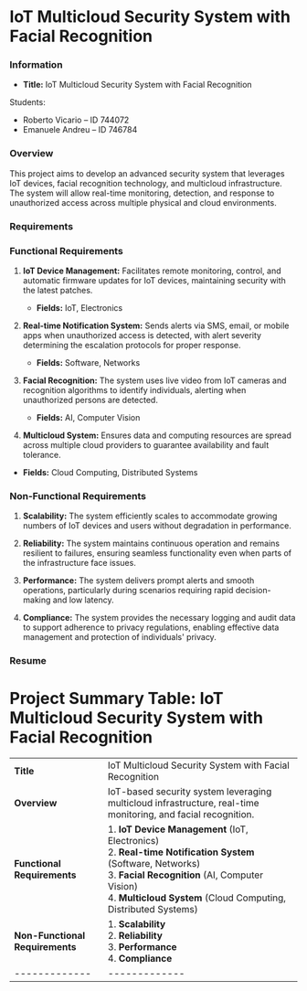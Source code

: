 # IoT Multicloud Security System with Facial Recognition

### Information

- **Title:** IoT Multicloud Security System with Facial Recognition

Students:

- Roberto Vicario – ID 744072 
- Emanuele Andreu – ID 746784

### Overview

This project aims to develop an advanced security system that leverages IoT devices, facial recognition technology, and multicloud infrastructure. The system will allow real-time monitoring, detection, and response to unauthorized access across multiple physical and cloud environments.

### Requirements

### Functional Requirements

1. **IoT Device Management:** Facilitates remote monitoring, control, and automatic firmware updates for IoT devices, maintaining security with the latest patches.

   - **Fields:** IoT, Electronics

2. **Real-time Notification System:** Sends alerts via SMS, email, or mobile apps when unauthorized access is detected, with alert severity determining the escalation protocols for proper response.

   - **Fields:** Software, Networks

3. **Facial Recognition:** The system uses live video from IoT cameras and recognition algorithms to identify individuals, alerting when unauthorized persons are detected.
   
   - **Fields:** AI, Computer Vision

4.  **Multicloud System:** Ensures data and computing resources are spread across multiple cloud providers to guarantee availability and fault tolerance.

   - **Fields:** Cloud Computing, Distributed Systems


### Non-Functional Requirements

1. **Scalability:** The system efficiently scales to accommodate growing numbers of IoT devices and users without degradation in performance.

2. **Reliability:** The system maintains continuous operation and remains resilient to failures, ensuring seamless functionality even when parts of the infrastructure face issues.

3. **Performance:** The system delivers prompt alerts and smooth operations, particularly during scenarios requiring rapid decision-making and low latency.

4. **Compliance:** The system provides the necessary logging and audit data to support adherence to privacy regulations, enabling effective data management and protection of individuals' privacy.

### Resume

# Project Summary Table: IoT Multicloud Security System with Facial Recognition

| | |
|-------------|-------------|
| **Title** | IoT Multicloud Security System with Facial Recognition |
| **Overview** | IoT-based security system leveraging multicloud infrastructure, real-time monitoring, and facial recognition. |
| **Functional Requirements** | 1. **IoT Device Management** (IoT, Electronics) <br> 2. **Real-time Notification System** (Software, Networks) <br> 3. **Facial Recognition** (AI, Computer Vision) <br> 4. **Multicloud System** (Cloud Computing, Distributed Systems) |
| **Non-Functional Requirements** | 1. **Scalability** <br> 2. **Reliability** <br> 3. **Performance** <br> 4. **Compliance** |
|-------------|-------------|
